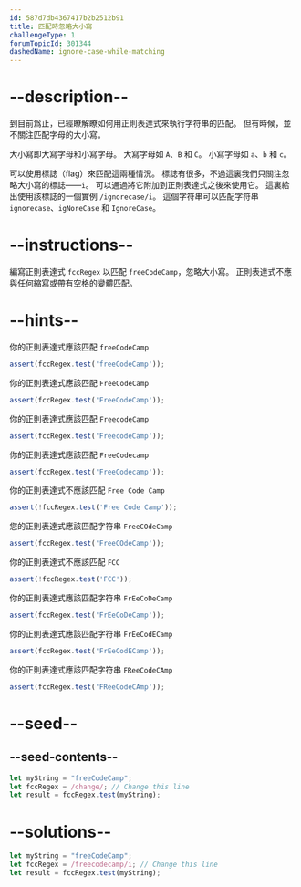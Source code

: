 ```yaml
---
id: 587d7db4367417b2b2512b91
title: 匹配時忽略大小寫
challengeType: 1
forumTopicId: 301344
dashedName: ignore-case-while-matching
---
```


# --description--

到目前爲止，已經瞭解瞭如何用正則表達式來執行字符串的匹配。 但有時候，並不關注匹配字母的大小寫。

大小寫即大寫字母和小寫字母。 大寫字母如 `A`、`B` 和 `C`。 小寫字母如 `a`、`b` 和 `c`。

可以使用標誌（flag）來匹配這兩種情況。 標誌有很多，不過這裏我們只關注忽略大小寫的標誌——`i`。 可以通過將它附加到正則表達式之後來使用它。 這裏給出使用該標誌的一個實例 `/ignorecase/i`。 這個字符串可以匹配字符串 `ignorecase`、`igNoreCase` 和 `IgnoreCase`。

# --instructions--

編寫正則表達式 `fccRegex` 以匹配 `freeCodeCamp`，忽略大小寫。 正則表達式不應與任何縮寫或帶有空格的變體匹配。

# --hints--

你的正則表達式應該匹配 `freeCodeCamp`

```js
assert(fccRegex.test('freeCodeCamp'));
```

你的正則表達式應該匹配 `FreeCodeCamp`

```js
assert(fccRegex.test('FreeCodeCamp'));
```

你的正則表達式應該匹配 `FreecodeCamp`

```js
assert(fccRegex.test('FreecodeCamp'));
```

你的正則表達式應該匹配 `FreeCodecamp`

```js
assert(fccRegex.test('FreeCodecamp'));
```

你的正則表達式不應該匹配 `Free Code Camp`

```js
assert(!fccRegex.test('Free Code Camp'));
```

您的正則表達式應該匹配字符串 `FreeCOdeCamp`

```js
assert(fccRegex.test('FreeCOdeCamp'));
```

你的正則表達式不應該匹配 `FCC`

```js
assert(!fccRegex.test('FCC'));
```

你的正則表達式應該匹配字符串 `FrEeCoDeCamp`

```js
assert(fccRegex.test('FrEeCoDeCamp'));
```

你的正則表達式應該匹配字符串 `FrEeCodECamp`

```js
assert(fccRegex.test('FrEeCodECamp'));
```

你的正則表達式應該匹配字符串 `FReeCodeCAmp`

```js
assert(fccRegex.test('FReeCodeCAmp'));
```

# --seed--

## --seed-contents--

```js
let myString = "freeCodeCamp";
let fccRegex = /change/; // Change this line
let result = fccRegex.test(myString);
```

# --solutions--

```js
let myString = "freeCodeCamp";
let fccRegex = /freecodecamp/i; // Change this line
let result = fccRegex.test(myString);
```
